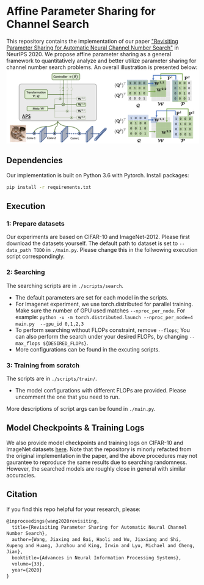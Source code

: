 # Affine Parameter Sharing for Channel Search

This repository contains the implementation of our paper ["Revisiting Parameter Sharing for Automatic Neural Channel Number Search"](https://proceedings.neurips.cc/paper/2020/file/42cd63cb189c30ed03e42ce2c069566c-Paper.pdf) in NeurIPS 2020.
We propose affine parameter sharing as a general framework to quantitatively analyze and better utilize parameter sharing for channel number search problems.
An overall illustration is presented below:
![model](./assets/model.png)

## Dependencies
Our implementation is built on Python 3.6 with Pytorch. Install packages: 
```bash
pip install -r requirements.txt
```

## Execution 
### 1: Prepare datasets
Our experiments are based on CIFAR-10 and ImageNet-2012. Please first download the datasets yourself.
The default path to dataset is set to `--data_path TODO` in `./main.py`. Please change this in the follwowing execution script correspondingly.

### 2: Searching
The searching scripts are in `./scripts/search`.
* The default parameters are set for each model in the scripts. 
* For Imagenet experiment, we use torch.distributed for parallel training. Make sure the number of GPU used matches `--nproc_per_node`. For example:
`python -u -m torch.distributed.launch --nproc_per_node=4 main.py  --gpu_id 0,1,2,3`
* To perform searching without FLOPs constraint, remove `--flops`; You can also perform the search under your desired FLOPs,
by changing `--max_flops ${DESIRED_FLOPs}`.
* More configurations can be found in the excuting scripts.

### 3: Training from scratch
The scripts are in `./scripts/train/`.
* The model configurations with different FLOPs are provided. Please uncomment the one that you need to run.

More descriptions of script args can be found in `./main.py`.



## Model Checkpoints & Training Logs
We also provide model checkpoints and training logs on CIFAR-10 and ImageNet datasets [here](https://mycuhk-my.sharepoint.com/:f:/g/personal/1155102334_link_cuhk_edu_hk/Ev1VrShV_EROlM3RYOc5Ue8BVLolBg9j1kmecmx7PGYYSw?e=g1aaAV (`./logs`)).
Note that the repository is minorly refacted from the original implementation in the paper, and the above procedures may not gaurantee to reproduce the same results due to searching randomness. 
However, the searched models are roughly close in general with similar accuracies.


## Citation
If you find this repo helpful for your research, please: 
```
@inproceedings{wang2020revisiting,
  title={Revisiting Parameter Sharing for Automatic Neural Channel Number Search},
  author={Wang, Jiaxing and Bai, Haoli and Wu, Jiaxiang and Shi, Xupeng and Huang, Junzhou and King, Irwin and Lyu, Michael and Cheng, Jian},
  booktitle={Advances in Neural Information Processing Systems},
  volume={33},
  year={2020}
}
```
